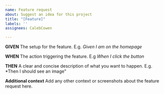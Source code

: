 ```yaml
---
name: Feature request
about: Suggest an idea for this project
title: "[Feature]"
labels: ''
assignees: CalebCowen

---
```


**GIVEN**
The setup for the feature. E.g. *Given I am on the homepage*

**WHEN**
The action triggering the feature. E.g *When I click the button*

**THEN**
A clear and concise description of what you want to happen. E.g. *Then I should see an image"

**Additional context**
Add any other context or screenshots about the feature request here.
